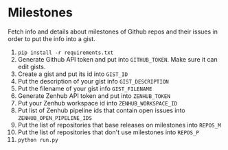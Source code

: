 # Milestones
Fetch info and details about milestones of Github repos and their issues in order to put the info into a gist.

1. `pip install -r requirements.txt`
2. Generate Github API token and put into `GITHUB_TOKEN`. Make sure it can edit gists.
3. Create a gist and put its id into `GIST_ID`
4. Put the description of your gist info `GIST_DESCRIPTION`
5. Put the filename of your gist info `GIST_FILENAME`
6. Generate Zenhub API token and put into `ZENHUB_TOKEN`
7. Put your Zenhub workspace id into `ZENHUB_WORKSPACE_ID`
8. Put list of Zenhub pipeline ids that contain open issues into `ZENHUB_OPEN_PIPELINE_IDS`
9. Put the list of repositories that base releases on milestones into `REPOS_M`
10. Put the list of repositories that don't use milestones into `REPOS_P`
11. `python run.py`
